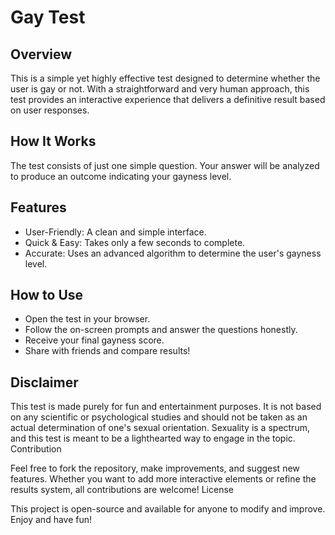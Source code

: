 # Gay Test
## Overview

This is a simple yet highly effective test designed to determine whether the user is gay or not. With a straightforward and very human approach, this test provides an interactive experience that delivers a definitive result based on user responses.
## How It Works

The test consists of just one simple question. Your answer will be analyzed to produce an outcome indicating your gayness level.
## Features
 - User-Friendly: A clean and simple interface.
 - Quick & Easy: Takes only a few seconds to complete.
 - Accurate: Uses an advanced algorithm to determine the user's gayness level.

## How to Use
 - Open the test in your browser.
 - Follow the on-screen prompts and answer the questions honestly.
 - Receive your final gayness score.
 - Share with friends and compare results!

## Disclaimer

This test is made purely for fun and entertainment purposes. It is not based on any scientific or psychological studies and should not be taken as an actual determination of one's sexual orientation. Sexuality is a spectrum, and this test is meant to be a lighthearted way to engage in the topic.
Contribution

Feel free to fork the repository, make improvements, and suggest new features. Whether you want to add more interactive elements or refine the results system, all contributions are welcome!
License

This project is open-source and available for anyone to modify and improve. Enjoy and have fun!


